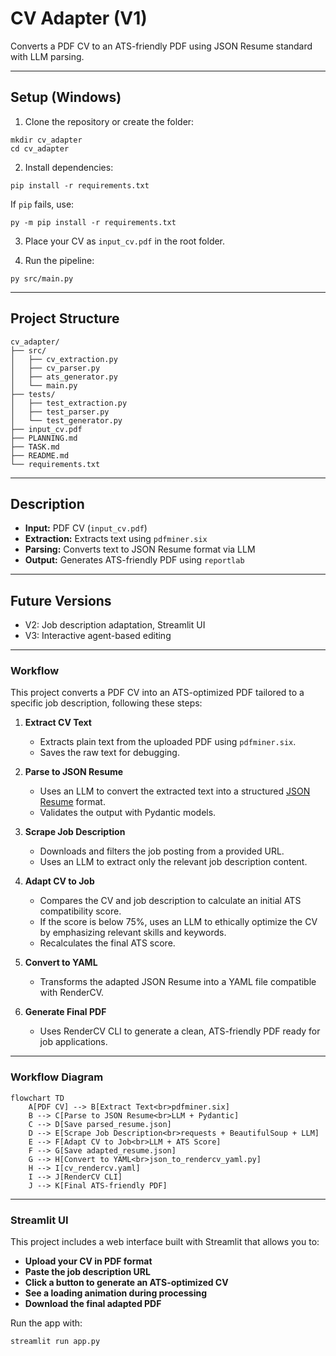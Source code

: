 # CV Adapter (V1)

Converts a PDF CV to an ATS-friendly PDF using JSON Resume standard with LLM parsing.

---

## Setup (Windows)

1. Clone the repository or create the folder:

```
mkdir cv_adapter
cd cv_adapter
```

2. Install dependencies:

```
pip install -r requirements.txt
```

If `pip` fails, use:

```
py -m pip install -r requirements.txt
```

3. Place your CV as `input_cv.pdf` in the root folder.

4. Run the pipeline:

```
py src/main.py
```

---

## Project Structure

```
cv_adapter/
├── src/
│   ├── cv_extraction.py
│   ├── cv_parser.py
│   ├── ats_generator.py
│   └── main.py
├── tests/
│   ├── test_extraction.py
│   ├── test_parser.py
│   └── test_generator.py
├── input_cv.pdf
├── PLANNING.md
├── TASK.md
├── README.md
└── requirements.txt
```

---

## Description

- **Input:** PDF CV (`input_cv.pdf`)
- **Extraction:** Extracts text using `pdfminer.six`
- **Parsing:** Converts text to JSON Resume format via LLM
- **Output:** Generates ATS-friendly PDF using `reportlab`

---

## Future Versions

- V2: Job description adaptation, Streamlit UI
- V3: Interactive agent-based editing

---

### Workflow

This project converts a PDF CV into an ATS-optimized PDF tailored to a specific job description, following these steps:

1. **Extract CV Text**
   - Extracts plain text from the uploaded PDF using `pdfminer.six`.
   - Saves the raw text for debugging.

2. **Parse to JSON Resume**
   - Uses an LLM to convert the extracted text into a structured [JSON Resume](https://jsonresume.org/) format.
   - Validates the output with Pydantic models.

3. **Scrape Job Description**
   - Downloads and filters the job posting from a provided URL.
   - Uses an LLM to extract only the relevant job description content.

4. **Adapt CV to Job**
   - Compares the CV and job description to calculate an initial ATS compatibility score.
   - If the score is below 75%, uses an LLM to ethically optimize the CV by emphasizing relevant skills and keywords.
   - Recalculates the final ATS score.

5. **Convert to YAML**
   - Transforms the adapted JSON Resume into a YAML file compatible with RenderCV.

6. **Generate Final PDF**
   - Uses RenderCV CLI to generate a clean, ATS-friendly PDF ready for job applications.

---

### Workflow Diagram

```mermaid
flowchart TD
    A[PDF CV] --> B[Extract Text<br>pdfminer.six]
    B --> C[Parse to JSON Resume<br>LLM + Pydantic]
    C --> D[Save parsed_resume.json]
    D --> E[Scrape Job Description<br>requests + BeautifulSoup + LLM]
    E --> F[Adapt CV to Job<br>LLM + ATS Score]
    F --> G[Save adapted_resume.json]
    G --> H[Convert to YAML<br>json_to_rendercv_yaml.py]
    H --> I[cv_rendercv.yaml]
    I --> J[RenderCV CLI]
    J --> K[Final ATS-friendly PDF]
```

---

### Streamlit UI

This project includes a web interface built with Streamlit that allows you to:

- **Upload your CV in PDF format**
- **Paste the job description URL**
- **Click a button to generate an ATS-optimized CV**
- **See a loading animation during processing**
- **Download the final adapted PDF**

Run the app with:

```
streamlit run app.py
```
